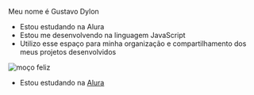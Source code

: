 Meu nome é Gustavo Dylon
- Estou estudando na Alura
- Estou me desenvolvendo na linguagem JavaScript
- Utilizo esse espaço para minha organização e
compartilhamento dos meus projetos desenvolvidos

![moço feliz](https://media1.tenor.com/m/D5hP08SCK-EAAAAC/chris-farley-running.gif)
- Estou estudando na [Alura](https://www.alura.com.br)
